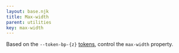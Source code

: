 ```yaml
---
layout: base.njk
title: Max-width
parent: utilities
key: max-width
---
```


Based on the `--token-bp-{z}` [tokens](/tokens), control the `max-width` property.
